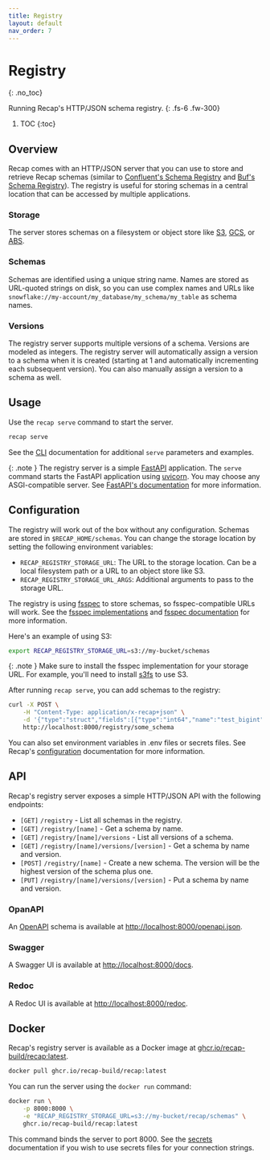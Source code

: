 ```yaml
---
title: Registry
layout: default
nav_order: 7
---
```


# Registry
{: .no_toc}

Running Recap's HTTP/JSON schema registry.
{: .fs-6 .fw-300}

1. TOC
{:toc}

## Overview

Recap comes with an HTTP/JSON server that you can use to store and retrieve Recap schemas (similar to [Confluent's Schema Registry](https://docs.confluent.io/platform/current/schema-registry/index.html) and [Buf's Schema Registry](hthttps://buf.build/docs/bsr/introduction)). The registry is useful for storing schemas in a central location that can be accessed by multiple applications.

### Storage

The server stores schemas on a filesystem or object store like [S3](https://aws.amazon.com/s3/), [GCS](https://cloud.google.com/storage), or [ABS](https://azure.microsoft.com/en-us/services/storage/blobs/).

### Schemas

Schemas are identified using a unique string name. Names are stored as URL-quoted strings on disk, so you can use complex names and URLs like `snowflake://my-account/my_database/my_schema/my_table` as schema names.

### Versions

The registry server supports multiple versions of a schema. Versions are modeled as integers. The registry server will automatically assign a version to a schema when it is created (starting at 1 and automatically incrementing each subsequent version). You can also manually assign a version to a schema as well.

## Usage

Use the `recap serve` command to start the server.

```bash
recap serve
```

See the [CLI](/docs/cli#serve) documentation for additional `serve` parameters and examples.

{: .note }
The registry server is a simple [FastAPI](https://fastapi.tiangolo.com/) application. The `serve` command starts the FastAPI application using [uvicorn](https://www.uvicorn.org/). You may choose any ASGI-compatible server. See [FastAPI's documentation](https://fastapi.tiangolo.com/deployment/manually/) for more information.

## Configuration

The registry will work out of the box without any configuration. Schemas are stored in `$RECAP_HOME/schemas`. You can change the storage location by setting the following environment variables:

- `RECAP_REGISTRY_STORAGE_URL`: The URL to the storage location. Can be a local filesystem path or a URL to an object store like S3.
- `RECAP_REGISTRY_STORAGE_URL_ARGS`: Additional arguments to pass to the storage URL.

The registry is using [fsspec](https://filesystem-spec.readthedocs.io/en/latest/) to store schemas, so fsspec-compatible URLs will work. See the [fsspec implementations](https://filesystem-spec.readthedocs.io/en/latest/api.html#other-known-implementations) and [fsspec documentation](https://filesystem-spec.readthedocs.io/en/latest/usage.html) for more information.

Here's an example of using S3:

```bash
export RECAP_REGISTRY_STORAGE_URL=s3://my-bucket/schemas
```

{: .note }
Make sure to install the fsspec implementation for your storage URL. For example, you'll need to install [s3fs](https://s3fs.readthedocs.io/en/latest/) to use S3.

After running `recap serve`, you can add schemas to the registry:

```bash
curl -X POST \
    -H "Content-Type: application/x-recap+json" \
    -d '{"type":"struct","fields":[{"type":"int64","name":"test_bigint","optional":true}]}' \
    http://localhost:8000/registry/some_schema
```

You can also set environment variables in .env files or secrets files. See Recap's [configuration](/docs/configuration) documentation for more information.

## API

Recap's registry server exposes a simple HTTP/JSON API with the following endpoints:

* `[GET]` `/registry` - List all schemas in the registry.
* `[GET]` `/registry/[name]` - Get a schema by name.
* `[GET]` `/registry/[name]/versions` - List all versions of a schema.
* `[GET]` `/registry/[name]/versions/[version]` - Get a schema by name and version.
* `[POST]` `/registry/[name]` - Create a new schema. The version will be the highest version of the schema plus one.
* `[PUT]` `/registry/[name]/versions/[version]` - Put a schema by name and version.

### OpanAPI

An [OpenAPI](https://www.openapis.org/) schema is available at [http://localhost:8000/openapi.json](http://localhost:8000/openapi.json).

### Swagger

A Swagger UI is available at [http://localhost:8000/docs](http://localhost:8000/docs).

### Redoc

A Redoc UI is available at [http://localhost:8000/redoc](http://localhost:8000/redoc).

## Docker

Recap's registry server is available as a Docker image at [ghcr.io/recap-build/recap:latest](https://github.com/recap-build/recap/pkgs/container/recap).

```bash
docker pull ghcr.io/recap-build/recap:latest
```

You can run the server using the `docker run` command:

```bash
docker run \
    -p 8000:8000 \
    -e "RECAP_REGISTRY_STORAGE_URL=s3://my-bucket/recap/schemas" \
    ghcr.io/recap-build/recap:latest
```

This command binds the server to port 8000. See the [secrets](/docs/secrets) documentation if you wish to use secrets files for your connection strings.
